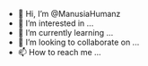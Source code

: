 - 👋 Hi, I’m @ManusiaHumanz
- 👀 I’m interested in ...
- 🌱 I’m currently learning ...
- 💞️ I’m looking to collaborate on ...
- 📫 How to reach me ...

<!---
ManusiaHumanz/ManusiaHumanz is a ✨ special ✨ repository because its `README.md` (this file) appears on your GitHub profile.
You can click the Preview link to take a look at your changes.
--->

